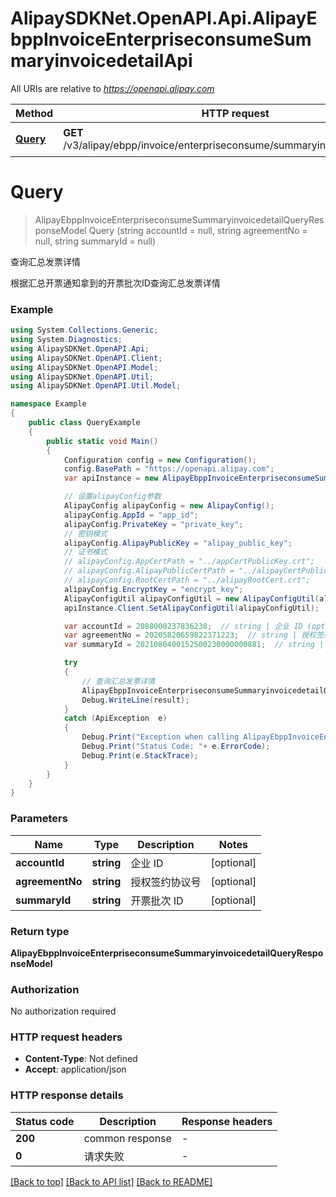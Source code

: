 # AlipaySDKNet.OpenAPI.Api.AlipayEbppInvoiceEnterpriseconsumeSummaryinvoicedetailApi

All URIs are relative to *https://openapi.alipay.com*

Method | HTTP request | Description
------------- | ------------- | -------------
[**Query**](AlipayEbppInvoiceEnterpriseconsumeSummaryinvoicedetailApi.md#query) | **GET** /v3/alipay/ebpp/invoice/enterpriseconsume/summaryinvoicedetail/query | 查询汇总发票详情


<a name="query"></a>
# **Query**
> AlipayEbppInvoiceEnterpriseconsumeSummaryinvoicedetailQueryResponseModel Query (string accountId = null, string agreementNo = null, string summaryId = null)

查询汇总发票详情

根据汇总开票通知拿到的开票批次ID查询汇总发票详情

### Example
```csharp
using System.Collections.Generic;
using System.Diagnostics;
using AlipaySDKNet.OpenAPI.Api;
using AlipaySDKNet.OpenAPI.Client;
using AlipaySDKNet.OpenAPI.Model;
using AlipaySDKNet.OpenAPI.Util;
using AlipaySDKNet.OpenAPI.Util.Model;

namespace Example
{
    public class QueryExample
    {
        public static void Main()
        {
            Configuration config = new Configuration();
            config.BasePath = "https://openapi.alipay.com";
            var apiInstance = new AlipayEbppInvoiceEnterpriseconsumeSummaryinvoicedetailApi(config);

            // 设置alipayConfig参数
            AlipayConfig alipayConfig = new AlipayConfig();
            alipayConfig.AppId = "app_id";
            alipayConfig.PrivateKey = "private_key";
            // 密钥模式
            alipayConfig.AlipayPublicKey = "alipay_public_key";
            // 证书模式
            // alipayConfig.AppCertPath = "../appCertPublicKey.crt";
            // alipayConfig.AlipayPublicCertPath = "../alipayCertPublicKey_RSA2.crt";
            // alipayConfig.RootCertPath = "../alipayRootCert.crt";
            alipayConfig.EncryptKey = "encrypt_key";
            AlipayConfigUtil alipayConfigUtil = new AlipayConfigUtil(alipayConfig);
            apiInstance.Client.SetAlipayConfigUtil(alipayConfigUtil);

            var accountId = 2088000237836238;  // string | 企业 ID (optional) 
            var agreementNo = 20205820659822371223;  // string | 授权签约协议号 (optional) 
            var summaryId = 2021080400152500230000000881;  // string | 开票批次 ID (optional) 

            try
            {
                // 查询汇总发票详情
                AlipayEbppInvoiceEnterpriseconsumeSummaryinvoicedetailQueryResponseModel result = apiInstance.Query(accountId, agreementNo, summaryId);
                Debug.WriteLine(result);
            }
            catch (ApiException  e)
            {
                Debug.Print("Exception when calling AlipayEbppInvoiceEnterpriseconsumeSummaryinvoicedetailApi.Query: " + e.Message );
                Debug.Print("Status Code: "+ e.ErrorCode);
                Debug.Print(e.StackTrace);
            }
        }
    }
}
```

### Parameters

Name | Type | Description  | Notes
------------- | ------------- | ------------- | -------------
 **accountId** | **string**| 企业 ID | [optional] 
 **agreementNo** | **string**| 授权签约协议号 | [optional] 
 **summaryId** | **string**| 开票批次 ID | [optional] 

### Return type

**AlipayEbppInvoiceEnterpriseconsumeSummaryinvoicedetailQueryResponseModel**

### Authorization

No authorization required

### HTTP request headers

 - **Content-Type**: Not defined
 - **Accept**: application/json


### HTTP response details
| Status code | Description | Response headers |
|-------------|-------------|------------------|
| **200** | common response |  -  |
| **0** | 请求失败 |  -  |

[[Back to top]](#) [[Back to API list]](../README.md#documentation-for-api-endpoints) [[Back to README]](../README.md)


